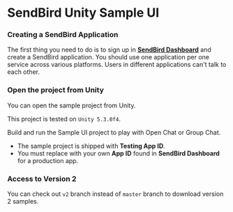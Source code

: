 SendBird Unity Sample UI
===========

### Creating a SendBird Application

The first thing you need to do is to sign up in **[SendBird Dashboard](https://dashboard.sendbird.com)** and create a SendBird application.
You should use one application per one service across various platforms.
Users in different applications can't talk to each other.

### Open the project from Unity 

You can open the sample project from Unity.

This project is tested on `Unity 5.3.0f4`.

Build and run the Sample UI project to play with Open Chat or Group Chat.

- The sample project is shipped with **Testing App ID**.
- You must replace with your own **App ID** found in **SendBird Dashboard** for a production app.

### Access to Version 2

You can check out `v2` branch instead of `master` branch to download version 2 samples.
